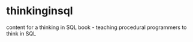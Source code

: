 # thinkinginsql
content for a thinking in SQL book - teaching procedural programmers to think in SQL
